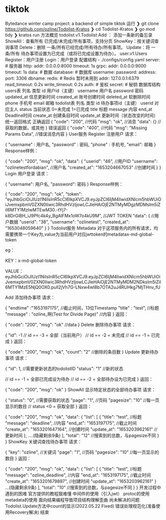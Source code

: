 # tiktok
Bytedance winter camp project: a backend of simple tiktok
运行
❯ git clone https://github.com/ozline/Todolist-Kratos
❯ cd Todolist-Kratos
❯ go mod tidy
❯ kratos run
方法概览
todolist.v1.Todolist
Add ： 添加一条新的备忘录
ShowAll：查看所有 已完成/未完成/所有事项，支持分页
ShowKey：按关键词查询事项
Delete：删除 一条/所有已经完成/所有待办/所有事项。
Update：将 一条/所有 待办事项设置为已完成（或将已完成设置为待办）。
user.v1.Users
Register：用户注册
Login：用户登录
配置结构 - ./configs/config.yaml
server: # 服务器
  http:
    addr: 0.0.0.0:8000
    timeout: 1s
  grpc:
    addr: 0.0.0.0:9000
    timeout: 1s
data: # 数据
  database: # 数据库
    username:
    password:
    address:
    port: 3306
    dbname:
  redis: # Redis 暂时未用到
    addr: 127.0.0.1:6379
    read_timeout: 0.2s
    write_timeout: 0.2s
auth: # 鉴权
  secret:  # 秘钥
数据库结构
users表
列名	类型
id	用户id（主键）
username	用户名
password	密码
updated_at	信息更新时间
created_at	账号创建时间
deleted_at	软删除时间
phone	手机号
email	邮箱
todolist表
列名	类型
id	待办事项id（主键）
userid	对应主人
status	当前状态 0=未完成 1=已完成
title	标题
message	内容
end_at	Deadline时间
create_at	创建条目时间
update_at	更新时间（状态改变的时间）
统一返回格式
正确返回
{
    "code": "200", //代码
    "msg": "ok", //消息
    "data": {} //获取的数据，或其他
}
错误返回
{
    "code": "400", //代码
    "msg": "Missing Params Data", //错误消息内容
}
User服务
Register 注册用户
请求：

{
    "username" : 用户名,
    "password" : 密码,
    "phone" : 手机号,
    "email": 邮箱
}
Response样例：

{
    "code": "200",
    "msg": "ok",
    "data": {
        "userid": "46", //用户ID
        "username": "ozlinetestfordabian", //用户名
        "created_at": "1653204667053" //创建时间
    }
}
Login 用户登录
请求：

{
    "username": 用户名,
    "password": 密码
}
Response样例：

{
    "code": "200",
    "msg": "ok",
    "token": "eyJhbGciOiJIUzI1NiIsInR5cCI6IkpXVCJ9.eyJpZCI6IjM4IiwidXNlcm5hbWUiOiJvemxpbmV0ZXN0Iiwic3RhdHVzIjowLCJleHAiOjE2NTMyMDgzMDMsIm5iZiI6MTY1MzIwMTEwM30.-tYj7-k8DrGiBH_iJ9Pfc4k4y_BgAlFMx1oW7o4kU9M", //JWT TOKEN 
    "data": { //用户数据
        "userid": "38",
        "username": "ozlinetest",
        "created_at": "1653048059640"
    }
}
Todolist服务
Metadata
对于这项服务内的所有请求，均需要携带一个Key为,value为当前用户对应jwttoken的metadatax-md-global-token

eg：

KEY：x-md-global-token

VALUE：eyJhbGciOiJIUzI1NiIsInR5cCI6IkpXVCJ9.eyJpZCI6IjM4IiwidXNlcm5hbWUiOiJvemxpbmV0ZXN0Iiwic3RhdHVzIjowLCJleHAiOjE2NTMyMDM2NDksIm5iZiI6MTY1MzE5NjQ0OX0.pull2jVh7G-LNxw4wl8b7OTA2uJ4RUHkg7MjTHnv_fU

Add 添加待办事项
请求：

{
    "endtime" :"1653197175", //截止时间，13位Timestamp
    "title" : "test", //标题
    "message" : "ozline_啊(Test for Divide Page)" //内容
}
返回：

{
    "code": "200",
    "msg": "ok"
    //data
}
Delete 删除待办事项
请求：

{
    "id": -1
   // id == -3 = 全部（当前用户）
	 // id == -2 = 未完成
	 // id == -1 = 已完成
}
返回：

{
    "code": "200",
    "msg": "ok",
    "count": "2" //删除的条目数
}
Update 更新待办事项
请求：

{
    "id": 1, //需要更新状态的todolistID
    "status": "1" //新的状态
  
  // id == -1 = 全部已完成设为待办
	// id == -2 = 全部待办设为已完成
}
返回：

{
    "code": "200",
    "msg": "ok"
}
ShowAll 显示特定状态的全部待办事项
请求：

{
    "status": "0", //需要获取的状态
    "page": "1", //页码
    "pagesize": "10" //每一页显示的数目
  // status <0 = 获取全部
}
返回：

{
    "code": "200",
    "msg": "ok",
    "data": {
        "list": [
            {
                "title": "test", //标题
                "message": "deadline", //内容
                "end_at": "1653197175", //截止时间
                "create_at": "1653201647164", //创建时间
                "update_at": "1653203962161" //更新时间
            },
          	....(隐藏剩余9条)
        ],
        "total": "12" //搜索到的总数，与pagesize不同
    }
}
ShowKey 关键词查找待办事项
请求：

{
    "key": "ozline", //关键词
    "page": "1", //页码
    "pagesize": "10" //每一页显示的数目
}
返回：

{
    "code": "200",
    "msg": "ok",
    "data": {
        "list": [
            {
                "title": "test", //标题
                "message": "ozline_deadline", //内容
                "end_at": "1653197175", //截止时间
                "create_at": "1653201679897", //创建时间
              	"update_at": "1653203962161"
            }
          	...(隐藏剩余9条)
        ],
        "total": "10" //搜索到的总数，与pagesize不同
    }
}
开发过程中遇到的困难
官方提供的教程狠难懂
中间件的使用（引入jwt）
protoc的使用
metadata的使用
面向结果编程导致项目结构理解歪曲
尚未解决的问题
Todolist.Update方法中count的显示(2022.05.22 Fixed)
错误处理规范化(准备使用Recovery解决)
结束

